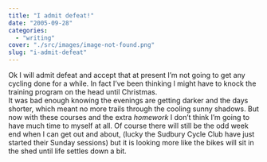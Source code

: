 ```yaml
---
title: "I admit defeat!"
date: "2005-09-28"
categories: 
  - "writing"
cover: "./src/images/image-not-found.png"
slug: "i-admit-defeat"
---
```


Ok I will admit defeat and accept that at present I’m not going to get any cycling done for a while. In fact I’ve been thinking I might have to knock the training program on the head until Christmas.  
It was bad enough knowing the evenings are getting darker and the days shorter, which meant no more trails through the cooling sunny shadows. But now with these courses and the extra _homework_ I don’t think I’m going to have much time to myself at all. Of course there will still be the odd week end when I can get out and about, (lucky the Sudbury Cycle Club have just started their Sunday sessions) but it is looking more like the bikes will sit in the shed until life settles down a bit.
